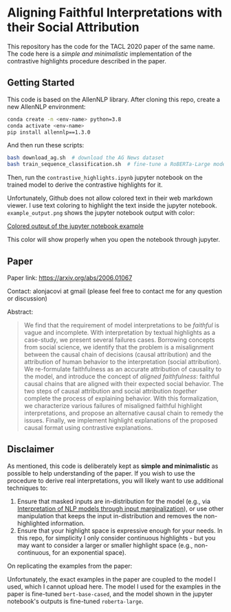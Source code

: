 # Aligning Faithful Interpretations with their Social Attribution

This repository has the code for the TACL 2020 paper of the same name. The code here is a *simple and minimalistic* implementation of the contrastive highlights procedure described in the paper.

## Getting Started

This code is based on the AllenNLP library. After cloning this repo, create a new AllenNLP environment:

```bash
conda create -n <env-name> python=3.8
conda activate <env-name>
pip install allennlp==1.3.0
```

And then run these scripts:
```bash
bash download_ag.sh  # download the AG News dataset
bash train_sequence_classification.sh  # fine-tune a RoBERTa-Large model on AG News (change the gpu parameter inside the script/jsonnet)
```

Then, run the `contrastive_highlights.ipynb` jupyter notebook on the trained model to derive the contrastive highlights for it.

Unfortunately, Github does not allow colored text in their web markdown viewer. I use text coloring to highlight the text inside the jupyter notebook. `example_output.png` shows the jupyter notebook output with color:

[Colored output of the jupyter notebook example](https://github.com/alonjacovi/aligned-highlights/blob/main/example_output.png)

This color will show properly when you open the notebook through jupyter. 

## Paper

Paper link: https://arxiv.org/abs/2006.01067

Contact: alonjacovi at gmail (please feel free to contact me for any question or discussion)

Abstract:

> We find that the requirement of model interpretations to be *faithful* is vague and incomplete.
With interpretation by textual highlights as a case-study, we present several failures cases. Borrowing concepts from social science, we identify that the problem is a misalignment between the causal chain of decisions (causal attribution) and the attribution of human behavior to the interpretation (social attribution). We re-formulate faithfulness as an accurate attribution of causality to the model, and introduce the concept of *aligned faithfulness*: faithful causal chains that are aligned with their expected social behavior. The two steps of causal attribution and social attribution *together* complete the process of explaining behavior.
With this formalization, we characterize various failures of misaligned faithful highlight interpretations, and propose an alternative causal chain to remedy the issues. Finally, we implement highlight explanations of the proposed causal format using contrastive explanations. 

## Disclaimer

As mentioned, this code is deliberately kept as **simple and minimalistic** as possible to help understanding of the paper. If you wish to use the procedure to derive real interpretations, you will likely want to use additional techniques to:
1. Ensure that masked inputs are in-distribution for the model (e.g., via [Interpretation of NLP models through input marginalization](https://www.aclweb.org/anthology/2020.emnlp-main.255.pdf)), or use other manipulation that keeps the input in-distribution and removes the non-highlighted information.
2. Ensure that your highlight space is expressive enough for your needs. In this repo, for simplicity I only consider continuous highlights - but you may want to consider a larger or smaller highlight space (e.g., non-continuous, for an exponential space).

On replicating the examples from the paper:

Unfortunately, the exact examples in the paper are coupled to the model I used, which I cannot upload here. The model I used for the examples in the paper is fine-tuned `bert-base-cased`, and the model shown in the jupyter notebook's outputs is fine-tuned `roberta-large`. 


